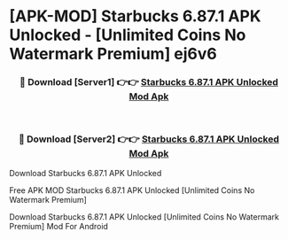 # [APK-MOD] Starbucks 6.87.1 APK Unlocked - [Unlimited Coins No Watermark Premium] ej6v6



<div align="center">
<h3>🔴 Download [Server1] 👉👉 <a href="https://momento.my/?title=Starbucks_6.87.1_APK_Unlocked">Starbucks 6.87.1 APK Unlocked Mod Apk</a></h3><br>

<h3>🔴 Download [Server2] 👉👉 <a href="https://momento.my/?title=Starbucks_6.87.1_APK_Unlocked">Starbucks 6.87.1 APK Unlocked Mod Apk</a></h3>
</div>



Download Starbucks 6.87.1 APK Unlocked 

Free APK MOD Starbucks 6.87.1 APK Unlocked [Unlimited Coins No Watermark Premium]

Download Starbucks 6.87.1 APK Unlocked [Unlimited Coins No Watermark Premium] Mod For Android
